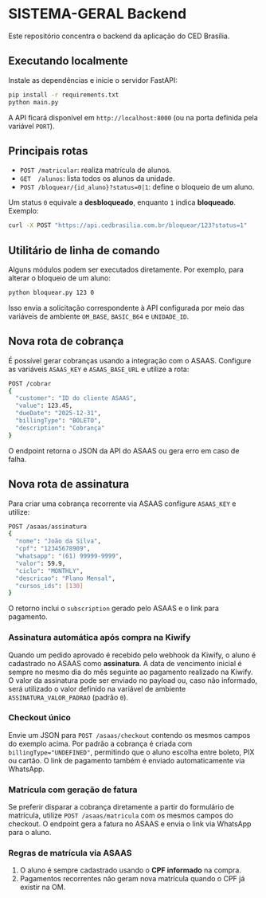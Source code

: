 # SISTEMA-GERAL Backend

Este repositório concentra o backend da aplicação do CED Brasília.

## Executando localmente

Instale as dependências e inicie o servidor FastAPI:

```bash
pip install -r requirements.txt
python main.py
```

A API ficará disponível em `http://localhost:8000` (ou na porta definida pela variável `PORT`).

## Principais rotas

- `POST /matricular`: realiza matrícula de alunos.
- `GET  /alunos`: lista todos os alunos da unidade.
- `POST /bloquear/{id_aluno}?status=0|1`: define o bloqueio de um aluno.

Um status `0` equivale a **desbloqueado**, enquanto `1` indica **bloqueado**. Exemplo:

```bash
curl -X POST "https://api.cedbrasilia.com.br/bloquear/123?status=1"
```

## Utilitário de linha de comando

Alguns módulos podem ser executados diretamente. Por exemplo, para alterar o bloqueio de um aluno:

```bash
python bloquear.py 123 0
```

Isso envia a solicitação correspondente à API configurada por meio das variáveis de ambiente `OM_BASE`, `BASIC_B64` e `UNIDADE_ID`.

## Nova rota de cobrança

É possível gerar cobranças usando a integração com o ASAAS. Configure as variáveis `ASAAS_KEY` e `ASAAS_BASE_URL` e utilize a rota:

```bash
POST /cobrar
{
  "customer": "ID do cliente ASAAS",
  "value": 123.45,
  "dueDate": "2025-12-31",
  "billingType": "BOLETO",
  "description": "Cobrança"
}
```

O endpoint retorna o JSON da API do ASAAS ou gera erro em caso de falha.

## Nova rota de assinatura

Para criar uma cobrança recorrente via ASAAS configure `ASAAS_KEY` e utilize:

```bash
POST /asaas/assinatura
{
  "nome": "João da Silva",
  "cpf": "12345678909",
  "whatsapp": "(61) 99999-9999",
  "valor": 59.9,
  "ciclo": "MONTHLY",
  "descricao": "Plano Mensal",
  "cursos_ids": [130]
}
```

O retorno inclui o `subscription` gerado pelo ASAAS e o link para pagamento.

### Assinatura automática após compra na Kiwify

Quando um pedido aprovado é recebido pelo webhook da Kiwify, o aluno é cadastrado
no ASAAS como **assinatura**. A data de vencimento inicial é sempre no mesmo dia
do mês seguinte ao pagamento realizado na Kiwify. O valor da assinatura pode ser enviado no payload ou,
caso não informado, será utilizado o valor definido na variável de ambiente
`ASSINATURA_VALOR_PADRAO` (padrão `0`).

### Checkout único

Envie um JSON para `POST /asaas/checkout` contendo os mesmos campos do exemplo
acima. Por padrão a cobrança é criada com `billingType="UNDEFINED"`, permitindo
que o aluno escolha entre boleto, PIX ou cartão. O link de pagamento também é
enviado automaticamente via WhatsApp.

### Matrícula com geração de fatura

Se preferir disparar a cobrança diretamente a partir do formulário de matrícula,
utilize `POST /asaas/matricula` com os mesmos campos do checkout. O endpoint
gera a fatura no ASAAS e envia o link via WhatsApp para o aluno.

### Regras de matrícula via ASAAS

1. O aluno é sempre cadastrado usando o **CPF informado** na compra.
2. Pagamentos recorrentes não geram nova matrícula quando o CPF já existir na OM.

